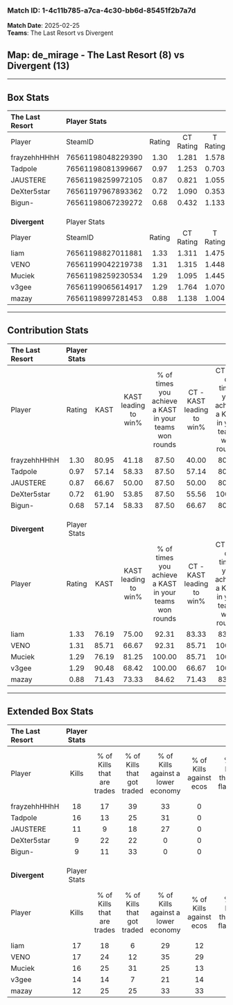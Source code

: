 ### Match ID: 1-4c11b785-a7ca-4c30-bb6d-85451f2b7a7d  
**Match Date**: 2025-02-25  
**Teams**: The Last Resort vs Divergent  

## **Map**: de_mirage - The Last Resort (8) vs Divergent (13)  
---  

## Box Stats  

| **The Last Resort** | Player Stats      |        |           |          |       |      |       |         |        |      |     |
| :- | :- | :-: | :-: | :-: | :-: | :-: | :-: | :-: | :-: | :-: | :-: |
| Player              | SteamID           | Rating | CT Rating | T Rating | KAST  | ADR  | Kills | Assists | Deaths | K/D  | HS% |
| frayzehhHHhH        | 76561198048229390 |  1.30  |   1.281   |  1.578   | 80.95 | 87.3 |  18   |    1    |   15   | 1.20 | 55  |
| Tadpole             | 76561198081399667 |  0.97  |   1.253   |  0.703   | 57.14 | 68.7 |  16   |    3    |   16   | 1.00 | 56  |
| JAUSTERE            | 76561198259972105 |  0.87  |   0.821   |  1.055   | 66.67 | 63.0 |  11   |    5    |   14   | 0.79 | 27  |
| DeXter5star         | 76561197967893362 |  0.72  |   1.090   |  0.353   | 61.90 | 57.5 |   9   |    2    |   14   | 0.64 | 44  |
| Bigun-              | 76561198067239272 |  0.68  |   0.432   |  1.133   | 57.14 | 70.7 |   9   |    8    |   17   | 0.53 | 44  |
|                     |                   |        |           |          |       |      |       |         |        |      |     |
|                     |                   |        |           |          |       |      |       |         |        |      |     |
|                     |                   |        |           |          |       |      |       |         |        |      |     |
| **Divergent**       | Player Stats      |        |           |          |       |      |       |         |        |      |     |
| Player              | SteamID           | Rating | CT Rating | T Rating | KAST  | ADR  | Kills | Assists | Deaths | K/D  | HS% |
| Iiam                | 76561198827011881 |  1.33  |   1.311   |  1.475   | 76.19 | 87.9 |  17   |    7    |   12   | 1.42 | 52  |
| VENO                | 76561199042219738 |  1.31  |   1.315   |  1.448   | 85.71 | 89.7 |  17   |    4    |   15   | 1.13 | 47  |
| Muciek              | 76561198259230534 |  1.29  |   1.095   |  1.445   | 76.19 | 86.2 |  16   |    3    |   11   | 1.45 | 43  |
| v3gee               | 76561199065614917 |  1.29  |   1.764   |  1.070   | 90.48 | 65.3 |  14   |    8    |   10   | 1.40 | 78  |
| mazay               | 76561198997281453 |  0.88  |   1.138   |  1.004   | 71.43 | 58.6 |  12   |    0    |   15   | 0.80 | 41  |
---  

## Contribution Stats  

| **The Last Resort** | Player Stats |       |                      |                                                        |                           |                                                             |                          |                                                            |
| :- | :-: | :-: | :-: | :-: | :-: | :-: | :-: | :-: |
| Player              |    Rating    | KAST  | KAST leading to win% | % of times you achieve a KAST in your teams won rounds | CT - KAST leading to win% | CT - % of times you achieve a KAST in your teams won rounds | T - KAST leading to win% | T - % of times you achieve a KAST in your teams won rounds |
| frayzehhHHhH        |     1.30     | 80.95 |        41.18         |                         87.50                          |           40.00           |                            80.00                            |          42.86           |                           100.00                           |
| Tadpole             |     0.97     | 57.14 |        58.33         |                         87.50                          |           57.14           |                            80.00                            |          60.00           |                           100.00                           |
| JAUSTERE            |     0.87     | 66.67 |        50.00         |                         87.50                          |           50.00           |                            80.00                            |          50.00           |                           100.00                           |
| DeXter5star         |     0.72     | 61.90 |        53.85         |                         87.50                          |           55.56           |                           100.00                            |          50.00           |                           66.67                            |
| Bigun-              |     0.68     | 57.14 |        58.33         |                         87.50                          |           66.67           |                            80.00                            |          50.00           |                           100.00                           |
|                     |              |       |                      |                                                        |                           |                                                             |                          |                                                            |
|                     |              |       |                      |                                                        |                           |                                                             |                          |                                                            |
|                     |              |       |                      |                                                        |                           |                                                             |                          |                                                            |
| **Divergent**       | Player Stats |       |                      |                                                        |                           |                                                             |                          |                                                            |
| Player              |    Rating    | KAST  | KAST leading to win% | % of times you achieve a KAST in your teams won rounds | CT - KAST leading to win% | CT - % of times you achieve a KAST in your teams won rounds | T - KAST leading to win% | T - % of times you achieve a KAST in your teams won rounds |
| Iiam                |     1.33     | 76.19 |        75.00         |                         92.31                          |           83.33           |                            83.33                            |          70.00           |                           100.00                           |
| VENO                |     1.31     | 85.71 |        66.67         |                         92.31                          |           85.71           |                           100.00                            |          54.55           |                           85.71                            |
| Muciek              |     1.29     | 76.19 |        81.25         |                         100.00                         |           85.71           |                           100.00                            |          77.78           |                           100.00                           |
| v3gee               |     1.29     | 90.48 |        68.42         |                         100.00                         |           66.67           |                           100.00                            |          70.00           |                           100.00                           |
| mazay               |     0.88     | 71.43 |        73.33         |                         84.62                          |           71.43           |                            83.33                            |          75.00           |                           85.71                            |
---  

## Extended Box Stats  

| **The Last Resort** | Player Stats |                            |                            |                                    |                         |                              |                                 |        |                             |                                     |                          |                               |                            |
| :- | :-: | :-: | :-: | :-: | :-: | :-: | :-: | :-: | :-: | :-: | :-: | :-: | :-: |
| Player              |    Kills     | % of Kills that are trades | % of Kills that got traded | % of Kills against a lower economy | % of Kills against ecos | % of Kills that are flawless | % of Kills that are close duels | Deaths | % of Deaths that get traded | % of Deaths against a lower economy | % of Deaths against ecos | % of Deaths that are flawless | % of Deaths that are close |
| frayzehhHHhH        |      18      |             17             |             39             |                 33                 |            0            |              61              |                6                |   15   |             27              |                 20                  |            0             |              80               |             0              |
| Tadpole             |      16      |             13             |             25             |                 31                 |            0            |              88              |                0                |   16   |             13              |                 13                  |            0             |              69               |             0              |
| JAUSTERE            |      11      |             9              |             18             |                 27                 |            0            |              73              |                9                |   14   |             14              |                 14                  |            0             |              71               |             7              |
| DeXter5star         |      9       |             22             |             22             |                 0                  |            0            |              89              |                0                |   14   |             14              |                 21                  |            0             |              71               |             14             |
| Bigun-              |      9       |             11             |             33             |                 0                  |            0            |              67              |               11                |   17   |             12              |                 12                  |            0             |              59               |             12             |
|                     |              |                            |                            |                                    |                         |                              |                                 |        |                             |                                     |                          |                               |                            |
|                     |              |                            |                            |                                    |                         |                              |                                 |        |                             |                                     |                          |                               |                            |
|                     |              |                            |                            |                                    |                         |                              |                                 |        |                             |                                     |                          |                               |                            |
| **Divergent**       | Player Stats |                            |                            |                                    |                         |                              |                                 |        |                             |                                     |                          |                               |                            |
| Player              |    Kills     | % of Kills that are trades | % of Kills that got traded | % of Kills against a lower economy | % of Kills against ecos | % of Kills that are flawless | % of Kills that are close duels | Deaths | % of Deaths that get traded | % of Deaths against a lower economy | % of Deaths against ecos | % of Deaths that are flawless | % of Deaths that are close |
| Iiam                |      17      |             18             |             6              |                 29                 |           12            |              71              |                6                |   12   |             33              |                 25                  |            17            |              100              |             0              |
| VENO                |      17      |             24             |             12             |                 35                 |           29            |              65              |               12                |   15   |             20              |                  7                  |            7             |              73               |             7              |
| Muciek              |      16      |             25             |             31             |                 25                 |           13            |              88              |                0                |   11   |              9              |                 18                  |            9             |              91               |             0              |
| v3gee               |      14      |             14             |             7              |                 21                 |           14            |              79              |                0                |   10   |             30              |                  0                  |            0             |              60               |             0              |
| mazay               |      12      |             25             |             25             |                 33                 |           33            |              42              |               17                |   15   |             47              |                 13                  |            7             |              67               |             13             |
